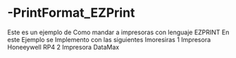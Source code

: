 # -PrintFormat_EZPrint
Este es un ejemplo de Como mandar a impresoras con lenguaje EZPRINT
En este Ejemplo se Implemento con las siguientes Imoresiras
1 Impresora Honeeywell RP4
 2 Impresora DataMax

